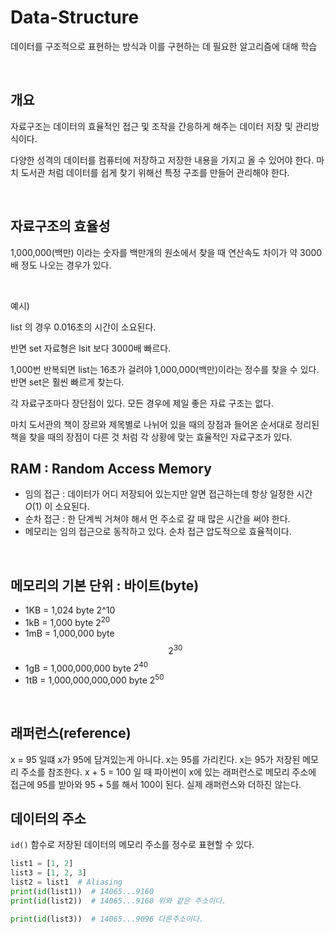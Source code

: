 # Data-Structure
데이터를 구조적으로 표현하는 방식과 이를 구현하는 데 필요한 알고리즘에 대해 학습

<br>

## **개요**
자료구조는 데이터의 효율적인 접근 및 조작을 간응하게 해주는 데이터 저장 및 관리방식이다.

다양한 성격의 데이터를 컴퓨터에 저장하고 저장한 내용을 가지고 올 수 있어야 한다. 마치 도서관 처럼 데이터를 쉽게 찾기 위해선 특정 구조를 만들어 관리해야 한다.

<br>

## **자료구조의 효율성**
1,000,000(백만) 이라는 숫자를 백만개의 원소에서 찾을 때 연산속도 차이가 약 3000배 정도 나오는 경우가 있다.

<br>

예시)

list 의 경우 0.016초의 시간이 소요된다.

반면 set 자료형은 lsit 보다 3000배 빠르다.

1,000번 반복되면 list는 16초가 걸려야 1,000,000(백만)이라는 정수를 찾을 수 있다. 반면 set은 훨씬 빠르게 찾는다.

각 자료구조마다 장단점이 있다. 모든 경우에 제일 좋은 자료 구조는 없다.

마치 도서관의 책이 장르와 제목별로 나뉘어 있을 때의 장점과 들어온 순서대로 정리된 책을 찾을 때의 장점이 다른 것 처럼 각 상황에 맞는 효율적인 자료구조가 있다.

## **RAM** : Random Access Memory
- 임의 접근 : 데이터가 어디 저장되어 있는지만 알면 접근하는데 항상 일정한 시간 $O(1)$ 이 소요된다.
- 순차 접근 : 한 단계씩 거쳐야 해서 먼 주소로 갈 때 많은 시간을 써야 한다.
- 메모리는 임의 접근으로 동작하고 있다. 순차 접근 압도적으로 효율적이다.
 
<br>

## **메모리의 기본 단위 : 바이트(byte)**
- 1KB = 1,024 byte 2^10
- 1kB = 1,000 byte $2^20$
- 1mB = 1,000,000 byte $$2^30$$
- 1gB = 1,000,000,000 byte $2^40$
- 1tB = 1,000,000,000,000 byte $2^50$

<br>

## **래퍼런스(reference)**

x = 95 일떄 x가 95에 담겨있는게 아니다. x는 95를 가리킨다. x는 95가 저장된 메모리 주소를 참조한다. x + 5 = 100 일 때 파이썬이 x에 있는 래퍼런스로 메모리 주소에 접근에 95를 받아와 95 + 5를 해서 100이 된다. 실제 래퍼런스와 더하진 않는다.

## **데이터의 주소**
<code>id()</code> 함수로 저장된 데이터의 메모리 주소를 정수로 표현할 수 있다.

```python
list1 = [1, 2]
list3 = [1, 2, 3]
list2 = list1  # Aliasing
print(id(list1))  # 14065...9160 
print(id(list2))  # 14065...9160 위와 같은 주소이다.

print(id(list3))  # 14065...9096 다른주소이다.

```